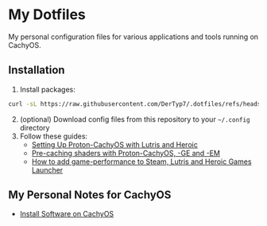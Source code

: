 # My Dotfiles

My personal configuration files for various applications and tools running on CachyOS.

## Installation

1. Install packages:

```bash
curl -sL https://raw.githubusercontent.com/DerTyp7/.dotfiles/refs/heads/master/install-packages.sh | bash
```

2. (optional) Download config files from this repository to your `~/.config` directory
3. Follow these guides:
   - [Setting Up Proton-CachyOS with Lutris and Heroic](https://wiki.cachyos.org/configuration/gaming/#setting-up-proton-cachyos-with-lutris-and-heroic)
   - [Pre-caching shaders with Proton-CachyOS, -GE and -EM](https://wiki.cachyos.org/configuration/gaming/#pre-caching-shaders-with-proton-cachyos--ge-and--em)
   - [How to add game-performance to Steam, Lutris and Heroic Games Launcher](https://wiki.cachyos.org/configuration/gaming/#how-to-add-game-performance-to-steam-lutris-and-heroic-games-launcher)

## My Personal Notes for CachyOS

- [Install Software on CachyOS](install-software.md)
